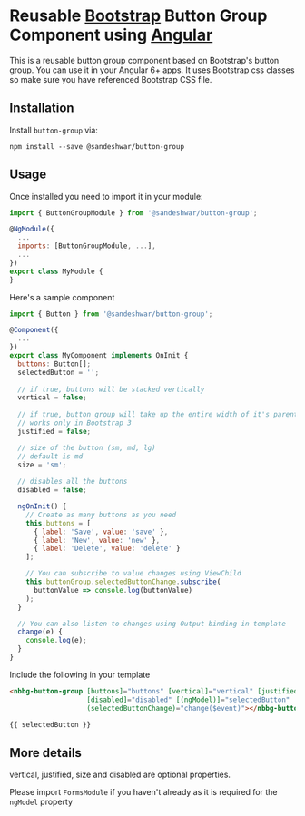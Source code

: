 #  Reusable [Bootstrap](https://getbootstrap.com/) Button Group Component using [Angular](http://angular.io/)

This is a reusable button group component based on Bootstrap's button group. You can use it in your Angular 6+ apps. It uses Bootstrap css classes so make sure you have referenced Bootstrap CSS file. 


## Installation
Install `button-group` via:
```shell
npm install --save @sandeshwar/button-group
```

## Usage

Once installed you need to import it in your module:
```js
import { ButtonGroupModule } from '@sandeshwar/button-group';

@NgModule({
  ...
  imports: [ButtonGroupModule, ...],
  ...
})
export class MyModule {
}
```

Here's a sample component
```js
import { Button } from '@sandeshwar/button-group';

@Component({
  ...
})
export class MyComponent implements OnInit {
  buttons: Button[];
  selectedButton = '';
  
  // if true, buttons will be stacked vertically
  vertical = false;
  
  // if true, button group will take up the entire width of it's parent element
  // works only in Bootstrap 3
  justified = false;

  // size of the button (sm, md, lg)
  // default is md
  size = 'sm';
  
  // disables all the buttons
  disabled = false;

  ngOnInit() {
    // Create as many buttons as you need
    this.buttons = [
      { label: 'Save', value: 'save' },
      { label: 'New', value: 'new' },
      { label: 'Delete', value: 'delete' }
    ];

    // You can subscribe to value changes using ViewChild
    this.buttonGroup.selectedButtonChange.subscribe(
      buttonValue => console.log(buttonValue)
    );
  }

  // You can also listen to changes using Output binding in template
  change(e) {
    console.log(e);
  }
}
```

Include the following in your template
```html
<nbbg-button-group [buttons]="buttons" [vertical]="vertical" [justified]="justified" [size]="size" 
                   [disabled]="disabled" [(ngModel)]="selectedButton"
                   (selectedButtonChange)="change($event)"></nbbg-button-group>

{{ selectedButton }}
```

## More details
vertical, justified, size and disabled are optional properties.

Please import `FormsModule` if you haven't already as it is required for the `ngModel` property
